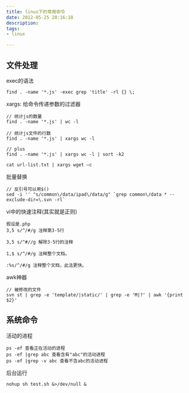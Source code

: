 ```yaml
---
title: linux下的常用命令
date: 2012-05-25 20:16:18
description:  
tags:
- linux

---
```


## 文件处理

exec的语法


```
find . -name '*.js' -exec grep 'title' -rl {} \;
```

xargs: 给命令传递参数的过滤器

```
// 统计js的数量
find . -name '*.js' | wc -l

// 统计js文件的行数
find . -name '*.js' | xargs wc -l

// plus
find . -name '*.js' | xargs wc -l | sort -k2

cat url-list.txt | xargs wget –c

```

批量替换

```
// 反引号可以用$()
sed -i '' "s/common\/data/ipad\/data/g" `grep common\/data * --exclude-dir=\.svn -rl`

```


vi中的快速注释(其实就是正则)

```
假设是.php
3,5 s/^/#/g 注释第3-5行

3,5 s/^#//g 解除3-5行的注释

1,$ s/^/#/g 注释整个文档。

:%s/^/#/g 注释整个文档，此法更快。

```


awk神器

```
// 被修改的文件
svn st | grep -e 'template/|static/' | grep -e 'M|?' | awk '{print $2}'
```

## 系统命令

活动的进程

```
ps -ef 查看正在活动的进程
ps -ef |grep abc 查看含有"abc"的活动进程
ps -ef |grep -v abc 查看不含abc的活动进程

```

后台运行

```
nohup sh test.sh &>/dev/null &
```